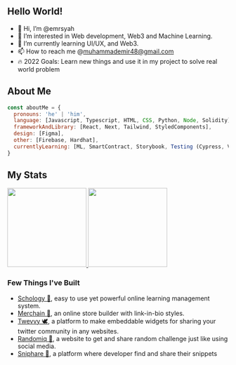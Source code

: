 ## Hello World!

- 👋 Hi, I’m @emrsyah
- 👀 I’m interested in Web development, Web3 and Machine Learning.
- 🌱 I’m currently learning UI/UX, and Web3.
- 📫 How to reach me @muhammademir48@gmail.com
- 🔥 2022 Goals: Learn new things and use it in my project to solve real world problem
<!---
Argonaemo/Argonaemo is a ✨ special ✨ repository because its `README.md` (this file) appears on your GitHub profile.
You can click the Preview link to take a look at your changes.
--->

## About Me
```javascript
const aboutMe = {
  pronouns: 'he' | 'him',
  language: [Javascript, Typescript, HTML, CSS, Python, Node, Solidity],
  frameworkAndLibrary: [React, Next, Tailwind, StyledComponents],
  design: [Figma],
  other: [Firebase, Hardhat],
  currentlyLearning: [ML, SmartContract, Storybook, Testing (Cypress, Vitest)]
}

```

## My Stats
<p align="left">
<a href="https://github.com/emrsyah">
  <img height="180em" src="https://github-readme-stats-eight-theta.vercel.app/api?username=emrsyah&show_icons=true&theme=algolia&include_all_commits=true&count_private=true"/>
  <img height="180em" src="https://github-readme-stats-eight-theta.vercel.app/api/top-langs/?username=emrsyah&layout=compact&langs_count=8&theme=algolia"/>
</a>
</p>

### Few Things I've Built ###
- [Schology 🏫](https://schology.vercel.app/), easy to use yet powerful online learning management system.
- [Merchain 🛒](https://merchains.vercel.app/), an online store builder with link-in-bio styles.
- [Twevvy 🕊️](https://twevvy.vercel.app/), a platform to make embeddable widgets for sharing your twitter community in any websites.
- [Randomiq 🎲](https://randomiq.vercel.app/), a website to get and share random challenge just like using social media.
- [Sniphare 🧁](https://sniphare.vercel.app/), a platform where developer find and share their snippets

